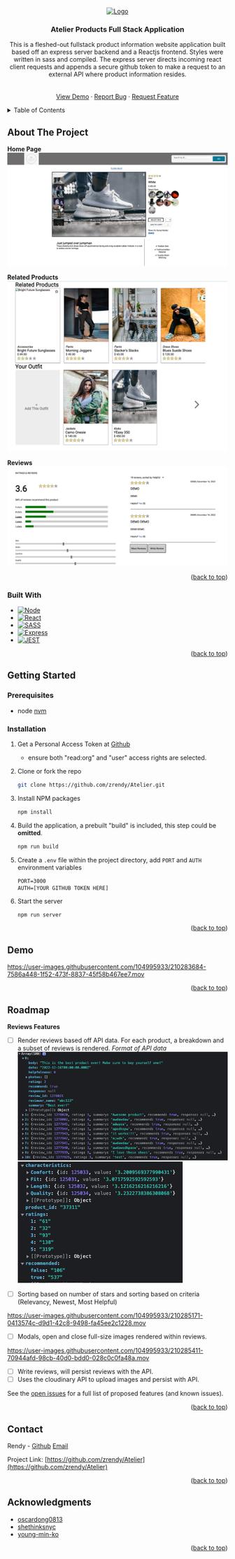 <a name="readme-top"></a>
<!-- PROJECT LOGO -->
<br />
<div align="center">
  <a href="https://github.com/zrendy/Atelier">
    <img src="src/images/logo.png" alt="Logo" width="170" height="150">
  </a>

<h3 align="center">Atelier Products Full Stack Application</h3>

  <p align="center">
    This is a fleshed-out fullstack product information website application built based off an express server backend and a Reactjs frontend. Styles were written in sass and compiled. The express server directs incoming react client requests and appends a secure github token to make a request to an external API where product information resides.
    <br />
    <br />
    <br />
    <a href="#demo">View Demo</a>
    ·
    <a href="https://github.com/zrendy/Atelier/issues">Report Bug</a>
    ·
    <a href="https://github.com/zrendy/Atelier/issues">Request Feature</a>
  </p>
</div>



<!-- TABLE OF CONTENTS -->
<details>
  <summary>Table of Contents</summary>
  <ol>
    <li>
      <a href="#about-the-project">About The Project</a>
      <ul>
        <li><a href="#built-with">Built With</a></li>
      </ul>
    </li>
    <li>
      <a href="#getting-started">Getting Started</a>
      <ul>
        <li><a href="#prerequisites">Prerequisites</a></li>
        <li><a href="#installation">Installation</a></li>
      </ul>
    </li>
    <li><a href="#usage">Usage</a></li>
    <li><a href="#roadmap">Roadmap</a></li>
    <li><a href="#contributing">Contributing</a></li>
    <li><a href="#license">License</a></li>
    <li><a href="#contact">Contact</a></li>
    <li><a href="#acknowledgments">Acknowledgments</a></li>
  </ol>
</details>



<!-- ABOUT THE PROJECT -->
## About The Project
**Home Page**\
[![Home Page][product-screenshot1]](https://res.cloudinary.com/dvijvlkad/image/upload/v1672698205/Screenshot_2023-01-02_at_5.21.01_PM_zrqd1s.png)

**Related Products**\
[![Related][product-screenshot2]](https://res.cloudinary.com/dvijvlkad/image/upload/v1672698204/Screenshot_2023-01-02_at_5.22.18_PM_veiaiw.png)

**Reviews**\
[![Reviews][product-screenshot3]](https://res.cloudinary.com/dvijvlkad/image/upload/v1672698203/Screenshot_2023-01-02_at_5.22.30_PM_jiiblm.png)

<p align="right">(<a href="#readme-top">back to top</a>)</p>



### Built With

* [![Node][Node.js]][Node-url]
* [![React][React.js]][React-url]
* [![SASS][SASS-img]][SASS-url]
* [![Express][Express.js]][Express-url]
* [![JEST][JEST-img]][JEST-url]


<p align="right">(<a href="#readme-top">back to top</a>)</p>



<!-- GETTING STARTED -->
## Getting Started

### Prerequisites
* node
[nvm](https://github.com/nvm-sh/nvm)

### Installation

1. Get a Personal Access Token at [Github](https://github.com/settings/tokens)
    * ensure both "read:org" and "user" access rights are selected.
   
2. Clone or fork the repo
   ```sh
   git clone https://github.com/zrendy/Atelier.git
   ```
3. Install NPM packages
   ```sh
   npm install
   ```
4. Build the application, a prebuilt "build" is included, this step could be **omitted**.
   ```sh
   npm run build
   ```
5. Create a `.env` file within the project directory, add `PORT` and `AUTH` environment variables
   ```
   PORT=3000
   AUTH=[YOUR GITHUB TOKEN HERE]
   ```
4. Start the server
   ```sh
   npm run server
   ```
<p align="right">(<a href="#readme-top">back to top</a>)</p>


<a name="demo"></a>
## Demo

https://user-images.githubusercontent.com/104995933/210283684-7586a448-1f52-473f-8837-45f58b467ee7.mov

<p align="right">(<a href="#readme-top">back to top</a>)</p>



<!-- ROADMAP -->
## Roadmap

**Reviews Features**

- [ ] Render reviews based off API data. For each product, a breakdown and a subset of reviews is rendered. 
  *Format of API data*
  ![reviewsdata][reviews-data]
  ![breakdowndata][breakdown-data]
- [ ] Sorting based on number of stars and sorting based on criteria (Relevancy, Newest, Most Helpful)


https://user-images.githubusercontent.com/104995933/210285171-0413574c-d9d1-42c8-9498-fa45ee2c1228.mov

- [ ] Modals, open and close full-size images rendered within reviews.


https://user-images.githubusercontent.com/104995933/210285411-70944afd-98cb-40d0-bdd0-028c0c0fa48a.mov

- [ ] Write reviews, will persist reviews with the API.
- [ ] Uses the cloudinary API to upload images and persist with API. 

See the [open issues](https://github.com/zrendy/Atelier/issues) for a full list of proposed features (and known issues).

<p align="right">(<a href="#readme-top">back to top</a>)</p>


<!-- CONTACT -->
## Contact

Rendy - [Github](https://github.com/zrendy) <a href="mailto:zrendy@gmail.com">Email</a>

Project Link: [https://github.com/zrendy/Atelier](https://github.com/zrendy/Atelier)

<p align="right">(<a href="#readme-top">back to top</a>)</p>



<!-- ACKNOWLEDGMENTS -->
## Acknowledgments

* [oscardong0813](https://github.com/oscardong0813)
* [shethinksnyc](https://github.com/shethinksnyc)
* [young-min-ko](https://github.com/young-min-ko)

<p align="right">(<a href="#readme-top">back to top</a>)</p>



<!-- MARKDOWN LINKS & IMAGES -->
<!-- https://www.markdownguide.org/basic-syntax/#reference-style-links -->
[contributors-shield]: https://img.shields.io/github/contributors/zrendy/Atelier.svg?style=for-the-badge
[contributors-url]: https://github.com/zrendy/Atelier/graphs/contributors
[forks-shield]: https://img.shields.io/github/forks/zrendy/Atelier.svg?style=for-the-badge
[forks-url]: https://github.com/zrendy/Atelier/network/members
[stars-shield]: https://img.shields.io/github/stars/zrendy/Atelier.svg?style=for-the-badge
[stars-url]: https://github.com/zrendy/Atelier/stargazers
[issues-shield]: https://img.shields.io/github/issues/zrendy/Atelier.svg?style=for-the-badge
[issues-url]: https://github.com/zrendy/Atelier/issues
[license-shield]: https://img.shields.io/github/license/zrendy/Atelier.svg?style=for-the-badge
[license-url]: https://github.com/zrendy/Atelier/blob/master/LICENSE.txt
[linkedin-shield]: https://img.shields.io/badge/-LinkedIn-black.svg?style=for-the-badge&logo=linkedin&colorB=555
[linkedin-url]: https://linkedin.com/in/zrendy
[product-screenshot1]: src/images/website1.png
[product-screenshot2]: src/images/website2.png
[product-screenshot3]: src/images/website3.png
[reviews-data]: src/images/reviews-apiData.png
[breakdown-data]: src/images/reviews-breakdownData.png
[React.js]: https://img.shields.io/badge/React-20232A?style=for-the-badge&logo=react&logoColor=61DAFB
[React-url]: https://reactjs.org/
[Express.js]: https://img.shields.io/badge/Express.js-404D59?style=for-the-badge
[Express-url]: https://expressjs.com
[Node.js]: https://img.shields.io/badge/Node.js-43853D?style=for-the-badge&logo=node.js&logoColor=white
[Node-url]: https://nodejs.org/en/
[SASS-img]: https://img.shields.io/badge/Sass-CC6699?style=for-the-badge&logo=sass&logoColor=white
[SASS-url]: https://sass-lang.com/
[JEST-img]: https://img.shields.io/badge/Jest-323330?style=for-the-badge&logo=Jest&logoColor=white
[JEST-url]: https://jestjs.io/
